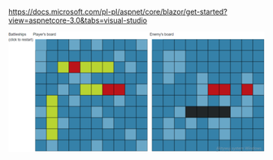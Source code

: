 https://docs.microsoft.com/pl-pl/aspnet/core/blazor/get-started?view=aspnetcore-3.0&tabs=visual-studio

![Image](https://github.com/orzech123123/battleships/blob/master/Battleships/battleships-gameplay.png?raw=true)